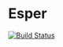 # Esper
[![Build Status](https://travis-ci.org/rendlein/esper.svg?branch=master)](https://travis-ci.org/rendlein/esper)